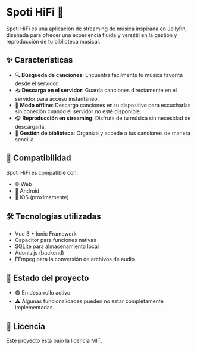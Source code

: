 # Spoti HiFi 🎵

Spoti HiFi es una aplicación de streaming de música inspirada en Jellyfin, diseñada para ofrecer una experiencia fluida y versátil en la gestión y reproducción de tu biblioteca musical.

## ✨ Características

- 🔍 **Búsqueda de canciones**: Encuentra fácilmente tu música favorita desde el servidor.
- 📥 **Descarga en el servidor**: Guarda canciones directamente en el servidor para acceso instantáneo.
- 🔄 **Modo offline**: Descarga canciones en tu dispositivo para escucharlas sin conexión cuando el servidor no esté disponible.
- 🎧 **Reproducción en streaming**: Disfruta de tu música sin necesidad de descargarla.
- 📂 **Gestión de biblioteca**: Organiza y accede a tus canciones de manera sencilla.

## 📱 Compatibilidad

Spoti HiFi es compatible con:

- 🌐 Web
- 📱 Android
- 🍏 iOS (próximamente)

## 🛠 Tecnologías utilizadas

- Vue 3 + Ionic Framework
- Capacitor para funciones nativas
- SQLite para almacenamiento local
- Adonis.js (backend)
- FFmpeg para la conversión de archivos de audio

## 📌 Estado del proyecto

- 🟢 En desarrollo activo
- ⚠️ Algunas funcionalidades pueden no estar completamente implementadas.

## 📄 Licencia

Este proyecto está bajo la licencia MIT.